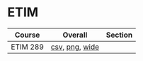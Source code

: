 # ETIM

| Course | Overall | Section |
| ------ | ------- | ------- |
| ETIM 289 | [csv](https://github.com/UCSD-Historical-Enrollment-Data/2024Fall/blob/main/overall/ETIM%20289.csv), [png](https://raw.githubusercontent.com/UCSD-Historical-Enrollment-Data/2024Fall/main/plot_overall/ETIM%20289.png), [wide](https://raw.githubusercontent.com/UCSD-Historical-Enrollment-Data/2024Fall/main/plot_overall_wide/ETIM%20289.png) |  |

